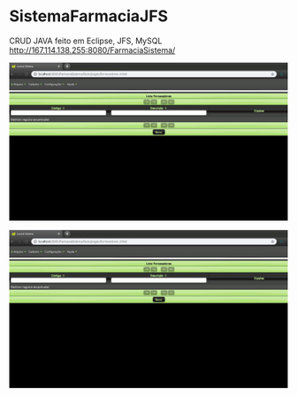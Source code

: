 # SistemaFarmaciaJFS
CRUD JAVA feito em Eclipse, JFS, MySQL
http://167.114.138.255:8080/FarmaciaSistema/


<p align="center">
  <img src="https://github.com/Maksuedson/SistemaFarmaciaJFS/blob/master/imagens/FornecedorCadastro.JPG" width="1500" alt="accessibility text">
</p>

<p align="center">
  <img src="https://github.com/Maksuedson/SistemaFarmaciaJFS/blob/master/imagens/FornecedorCadastro.JPG" width="1500" alt="accessibility text">
</p>
